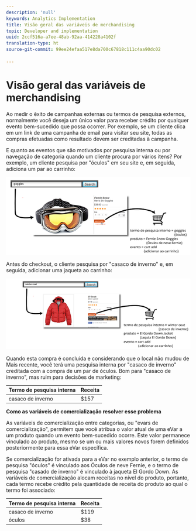 ```yaml
---
description: 'null'
keywords: Analytics Implementation
title: Visão geral das variáveis de merchandising
topic: Developer and implementation
uuid: 2ccf516a-a7ee-48ab-92aa-414228a4102f
translation-type: ht
source-git-commit: 99ee24efaa517e8da700c67818c111c4aa90dc02

---
```



# Visão geral das variáveis de merchandising

Ao medir o êxito de campanhas externas ou termos de pesquisa externos, normalmente você deseja um único valor para receber crédito por qualquer evento bem-sucedido que possa ocorrer. Por exemplo, se um cliente clica em um link de uma campanha de email para visitar seu site, todas as compras efetuadas como resultado devem ser creditadas à campanha.

E quanto as eventos que são motivados por pesquisa interna ou por navegação de categoria quando um cliente procura por vários itens? Por exemplo, um cliente pesquisa por &quot;óculos&quot; em seu site e, em seguida, adiciona um par ao carrinho:

![](assets/merch-example-goggles.png)

Antes do checkout, o cliente pesquisa por &quot;casaco de inverno&quot; e, em seguida, adicionar uma jaqueta ao carrinho:

![](assets/merch-example-coat.png)

Quando esta compra é concluída e considerando que o local não mudou de Mais recente, você terá uma pesquisa interna por &quot;casaco de inverno&quot; creditada com a compra de um par de óculos. Bom para &quot;casaco de inverno&quot;, mas ruim para decisões de marketing:

| Termo de pesquisa interna | Receita |
|---|---|
| casaco de inverno | $157 |

**Como as variáveis de comercialização resolver esse problema**

As variáveis de comercialização entre categorias, ou &quot;evars de comercialização&quot;, permitem que você atribua o valor atual de uma eVar a um produto quando um evento bem-sucedido ocorre. Este valor permanece vinculado ao produto, mesmo se um ou mais valores novos forem definidos posteriormente para essa eVar específica.

Se comercialização for ativada para a eVar no exemplo anterior, o termo de pesquisa &quot;óculos&quot; é vinculado aos Óculos de neve Fernie, e o termo de pesquisa &quot;casado de inverno&quot; é vinculado à jaqueta El Gordo Down. As variáveis de comercialização alocam receitas no nível do produto, portanto, cada termo recebe crédito pela quantidade de receita do produto ao qual o termo foi associado:

| Termo de pesquisa interna | Receita |
|---|---|
| casaco de inverno | $119 |
| óculos | $38 |

